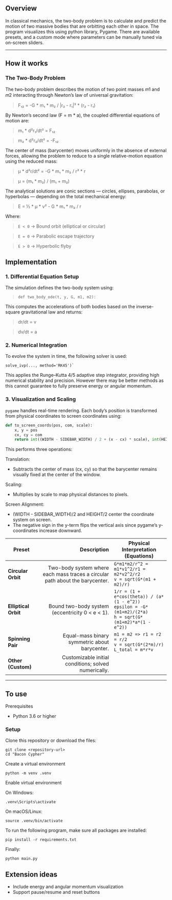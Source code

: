 ## Overview

In classical mechanics, the two-body problem is to calculate and predict the motion of two massive bodies that are orbitting each other in space.
The program visualizes this using python library, Pygame. There are available presets, and a custom mode where parameters can be manually tuned via on-screen sliders.

----

## How it works

### The Two-Body Problem

The two-body problem describes the motion of two point masses 𝑚1 and 𝑚2 interacting through Newton’s law of universal gravitation:
> F₁₂ = -G * m₁ * m₂ / |r₂ - r₁|³ * (r₂ - r₁)


By Newton’s second law (F = m * a), the coupled differential equations of motion are:

> m₁ * d²r₁/dt² = F₁₂

> m₂ * d²r₂/dt² = -F₁₂


The center of mass (barycenter) moves uniformly in the absence of external forces, allowing the problem to reduce to a single relative-motion equation using the reduced mass:

> μ * d²r/dt² = -G * m₁ * m₂ / r³ * r

> μ = (m₁ * m₂) / (m₁ + m₂)


The analytical solutions are conic sections — circles, ellipses, parabolas, or hyperbolas — depending on the total mechanical energy:

> E = ½ * μ * v² - G * m₁ * m₂ / r


Where:

> `E < 0` → Bound orbit (elliptical or circular)

> `E = 0` → Parabolic escape trajectory

> `E > 0` → Hyperbolic flyby

## Implementation
### 1. Differential Equation Setup

The simulation defines the two-body system using:

> `def two_body_ode(t, y, G, m1, m2):`


This computes the accelerations of both bodies based on the inverse-square gravitational law and returns:

> dr/dt = v

> dv/dt = a

### 2. Numerical Integration

To evolve the system in time, the following solver is used:

```
solve_ivp(..., method='RK45')`
```

This applies the Runge–Kutta 4/5 adaptive step integrator, providing high numerical stability and precision. However there may be better methods as this cannot guarantee to fully preserve energy or angular momentum.

### 3. Visualization and Scaling

`pygame` handles real-time rendering. Each body’s position is transformed from physical coordinates to screen coordinates using:

```python
def to_screen_coords(pos, com, scale):
    x, y = pos
    cx, cy = com
    return int((WIDTH - SIDEBAR_WIDTH) / 2 + (x - cx) * scale), int(HEIGHT / 2 - (y - cy) * scale)
```
This performs three operations:

Translation: 
- Subtracts the center of mass (cx, cy) so that the barycenter remains visually fixed at the center of the window.

Scaling: 
- Multiplies by scale to map physical distances to pixels.

Screen Alignment:
- (WIDTH - SIDEBAR_WIDTH)/2 and HEIGHT/2 center the coordinate system on screen.
- The negative sign in the y-term flips the vertical axis since pygame’s y-coordinates increase downward.



| **Preset** | **Description** | **Physical Interpretation (Equations)** |
|---|---:|---|
| **Circular Orbit** | Two-body system where each mass traces a circular path about the barycenter. | `G*m1*m2/r^2 = m1*v1^2/r1 = m2*v2^2/r2`<br>`v = sqrt(G*(m1 + m2)/r)` |
| **Elliptical Orbit** | Bound two-body system (eccentricity 0 < e < 1). | `1/r = (1 + e*cos(theta)) / (a*(1 - e^2))`<br>`epsilon = -G*(m1+m2)/(2*a)`<br>`h = sqrt(G*(m1+m2)*a*(1 - e^2))` |
| **Spinning Pair** | Equal-mass binary symmetric about barycenter. | `m1 = m2 => r1 = r2 = r/2`<br>`v = sqrt(G*(2*m)/r)`<br>`L_total = m*r*v` |
| **Other (Custom)** | Customizable initial conditions; solved numerically. |  |

----
## To use

Prerequisites
- Python 3.6 or higher

### Setup
Clone this repository or download the files:
```shell
git clone <repository-url>
cd "Bacon Cypher"
```

Create a virtual environment

``` 
python -m venv .venv
```

Enable virtual environment

On Windows:
```
.venv\Scripts\activate
```

On macOS/Linux:
```
source .venv/bin/activate
```

To run the following program, make sure all packages are installed:
```
pip install -r requirements.txt
```

Finally: 
```
python main.py
```

## Extension ideas
- Include energy and angular momentum visualization
- Support pause/resume and reset buttons